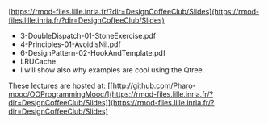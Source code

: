 [https://rmod-files.lille.inria.fr/?dir=DesignCoffeeClub/Slides](https://rmod-files.lille.inria.fr/?dir=DesignCoffeeClub/Slides)

- 3-DoubleDispatch-01-StoneExercise.pdf
- 4-Principles-01-AvoidIsNil.pdf
- 6-DesignPattern-02-HookAndTemplate.pdf
- LRUCache
- I will show also why examples are cool using the Qtree.

These lectures are hosted at: 
	[[http://github.com/Pharo-mooc/OOProgrammingMooc/](https://rmod-files.lille.inria.fr/?dir=DesignCoffeeClub/Slides)](https://rmod-files.lille.inria.fr/?dir=DesignCoffeeClub/Slides)
	
